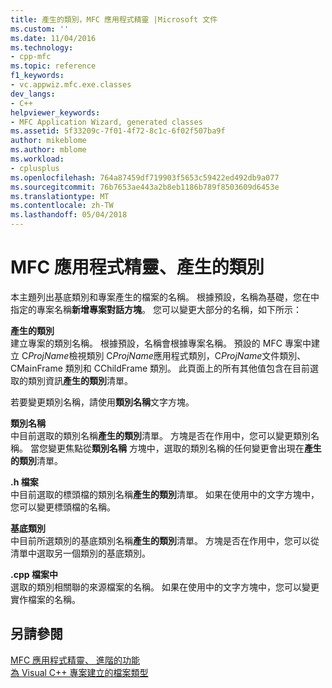 ```yaml
---
title: 產生的類別，MFC 應用程式精靈 |Microsoft 文件
ms.custom: ''
ms.date: 11/04/2016
ms.technology:
- cpp-mfc
ms.topic: reference
f1_keywords:
- vc.appwiz.mfc.exe.classes
dev_langs:
- C++
helpviewer_keywords:
- MFC Application Wizard, generated classes
ms.assetid: 5f33209c-7f01-4f72-8c1c-6f02f507ba9f
author: mikeblome
ms.author: mblome
ms.workload:
- cplusplus
ms.openlocfilehash: 764a87459df719903f5653c59422ed492db9a077
ms.sourcegitcommit: 76b7653ae443a2b8eb1186b789f8503609d6453e
ms.translationtype: MT
ms.contentlocale: zh-TW
ms.lasthandoff: 05/04/2018
---
```

# <a name="generated-classes-mfc-application-wizard"></a>MFC 應用程式精靈、產生的類別
本主題列出基底類別和專案產生的檔案的名稱。 根據預設，名稱為基礎，您在中指定的專案名稱**新增專案對話方塊**。 您可以變更大部分的名稱，如下所示：  
  
 **產生的類別**  
 建立專案的類別名稱。 根據預設，名稱會根據專案名稱。 預設的 MFC 專案中建立 C*ProjName*檢視類別 C*ProjName*應用程式類別，C*ProjName*文件類別、 CMainFrame 類別和 CChildFrame 類別。 此頁面上的所有其他值包含在目前選取的類別資訊**產生的類別**清單。  
  
 若要變更類別名稱，請使用**類別名稱**文字方塊。  
  
 **類別名稱**  
 中目前選取的類別名稱**產生的類別**清單。 方塊是否在作用中，您可以變更類別名稱。 當您變更焦點從**類別名稱** 方塊中，選取的類別名稱的任何變更會出現在**產生的類別**清單。  
  
 **.h 檔案**  
 中目前選取的標頭檔的類別名稱**產生的類別**清單。 如果在使用中的文字方塊中，您可以變更標頭檔的名稱。  
  
 **基底類別**  
 中目前所選類別的基底類別名稱**產生的類別**清單。 方塊是否在作用中，您可以從清單中選取另一個類別的基底類別。  
  
 **.cpp 檔案中**  
 選取的類別相關聯的來源檔案的名稱。 如果在使用中的文字方塊中，您可以變更實作檔案的名稱。  
  
## <a name="see-also"></a>另請參閱  
 [MFC 應用程式精靈、 進階的功能](../../mfc/reference/advanced-features-mfc-application-wizard.md)   
 [為 Visual C++ 專案建立的檔案類型](../../ide/file-types-created-for-visual-cpp-projects.md)


